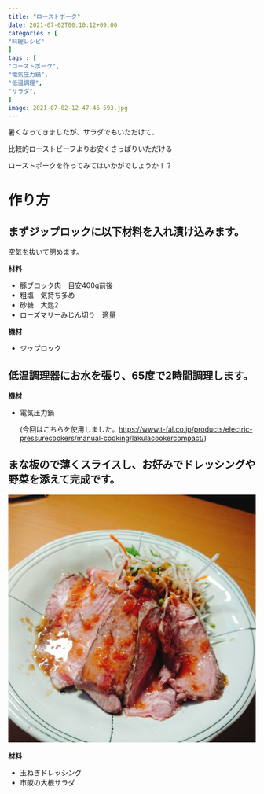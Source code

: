 ```yaml
---
title: "ローストポーク"
date: 2021-07-02T00:10:12+09:00
categories : [
"料理レシピ"
]
tags : [
"ローストポーク",
"電気圧力鍋",
"低温調理",
"サラダ",
]
image: 2021-07-02-12-47-46-593.jpg
---
```


暑くなってきましたが、サラダでもいただけて、

比較的ローストビーフよりお安くさっぱりいただける

ローストポークを作ってみてはいかがでしょうか！？

# 作り方

## まずジップロックに以下材料を入れ漬け込みます。

空気を抜いて閉めます。

**材料**

- 豚ブロック肉　目安400g前後
- 粗塩　気持ち多め
- 砂糖　大匙2
- ローズマリーみじん切り　適量

**機材**

- ジップロック

## 低温調理器にお水を張り、65度で2時間調理します。

**機材**

- 電気圧力鍋

  (今回はこちらを使用しました。https://www.t-fal.co.jp/products/electric-pressurecookers/manual-cooking/lakulacookercompact/)

## まな板ので薄くスライスし、お好みでドレッシングや野菜を添えて完成です。



<img src="2021-07-02-12-47-46-593.jpg" alt="2021-07-02-12-47-46-593" style="zoom: 50%;" />

**材料**

- 玉ねぎドレッシング
- 市販の大根サラダ
